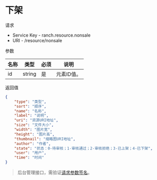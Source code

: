 # 下架

请求
- Service Key - ranch.resource.nonsale
- URI - /resource/nonsale

参数

|名称|类型|必须|说明|
|---|---|---|---|
|id|string|是|元素ID值。|

返回值
```json
{
    "type": "类型",
    "sort": "顺序",
    "name": "名称",
    "label": "说明",
    "uri": "资源URI地址",
    "size": "文件大小",
    "width": "图片宽",
    "height": "图片高",
    "thumbnail": "缩略图URI地址",
    "author": "作者",
    "state": "状态：0-待审核；1-审核通过；2-审核拒绝；3-已上架；4-已下架",
    "user": "用户",
    "time": "时间"
}
```

> 后台管理接口，需验证[请求参数签名](https://github.com/heisedebaise/tephra/blob/master/tephra-ctrl/doc/sign.md)。